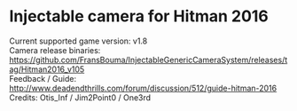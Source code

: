 Injectable camera for Hitman 2016
============================

Current supported game version: v1.8  
Camera release binaries: https://github.com/FransBouma/InjectableGenericCameraSystem/releases/tag/Hitman2016_v105  
Feedback / Guide: http://www.deadendthrills.com/forum/discussion/512/guide-hitman-2016  
Credits: Otis_Inf / Jim2Point0 / One3rd  
